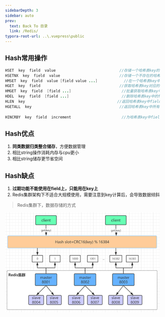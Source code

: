 ```yaml
---
sidebarDepth: 3
sidebar: auto
prev:
  text: Back To 目录
  link: /Redis/
typora-root-url: ..\.vuepress\public
---
```


## Hash常用操作

```java
HSET  key  field  value								//存储一个哈希表key的键值
HSETNX  key  field  value 							//存储一个不存在的哈希表key的键值
HMSET  key  field  value [field value ...] 		   	  //在一个哈希表key中存储多个键值对
HGET  key  field 								    //获取哈希表key对应的field键值
HMGET  key  field  [field ...] 		 				 //批量获取哈希表key中多个field键值
HDEL  key  field  [field ...] 						 //删除哈希表key中的field键值
HLEN  key										   //返回哈希表key中field的数量
HGETALL  key								        //返回哈希表key中所有的键值

HINCRBY  key  field  increment 				         //为哈希表key中field键的值加上增量increment

```



## Hash优点

1. **同类数据归类整合储存**，方便数据管理
2. 相比string操作消耗内存与cpu更小
3. 相比string储存更节省空间



## Hash缺点

1. **过期功能不能使用在field上，只能用在key上**
2. Redis集群架构下不适合大规模使用，需要注意到key计算后，会导致数据倾斜

> Redis集群下，数据存储的方式

![](/images/Redis/image-202111140536485011)

